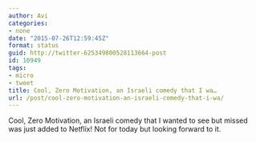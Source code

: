 ```yaml
---
author: Avi
categories:
- none
date: "2015-07-26T12:59:45Z"
format: status
guid: http://twitter-625349800528113664-post
id: 10949
tags:
- micro
- tweet
title: Cool, Zero Motivation, an Israeli comedy that I wa…
url: /post/cool-zero-motivation-an-israeli-comedy-that-i-wa/
---
```

Cool, Zero Motivation, an Israeli comedy that I wanted to see but missed was just added to Netflix! Not for today but looking forward to it.